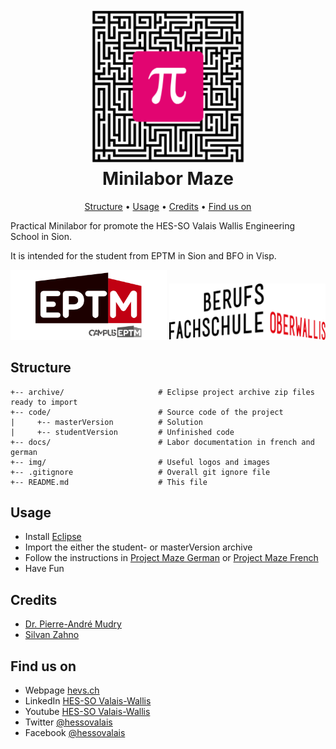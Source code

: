 <h1 align="center">
  <br>
  <img src="./img/maze.svg" alt="Minilabor Maze" width="250">
  <br>
  Minilabor Maze
  <br>
</h1>


<p align="center">
  <a href="#structure">Structure</a> •
  <a href="#usage">Usage</a> •
  <a href="#credits">Credits</a> •
  <a href="#find-us-on">Find us on</a>
</p>

Practical Minilabor for promote the HES-SO Valais Wallis Engineering School in Sion.

It is intended for the student from EPTM in Sion and BFO in Visp.

  <img src="./img/eptm-logo.svg" alt="eptm logo" width="250">
  <img src="./img/bfo-logo.png" alt="bfo logo" width="250">      

## Structure

```
+-- archive/                     # Eclipse project archive zip files ready to import
+-- code/                        # Source code of the project
|     +-- masterVersion          # Solution
|     +-- studentVersion         # Unfinished code
+-- docs/                        # Labor documentation in french and german
+-- img/                         # Useful logos and images
+-- .gitignore                   # Overall git ignore file
+-- README.md                    # This file
```

## Usage
* Install [Eclipse](https://www.eclipse.org/downloads)
* Import the either the student- or masterVersion archive
* Follow the instructions in [Project Maze German](docs/Projet_MAZE-d.pdf) or [Project Maze French](docs/Projet_MAZE-f.pdf)
* Have Fun

## Credits

* [Dr. Pierre-André Mudry](mailto:pierre-andre.mudry@hevs.ch)
* [Silvan Zahno](mailto:silvan.zahno@hevs.ch)

## Find us on

* Webpage [hevs.ch](https://www.hevs.ch)
* LinkedIn [HES-SO Valais-Wallis](https://www.linkedin.com/groups/104343/)
* Youtube [HES-SO Valais-Wallis](https://www.youtube.com/user/HESSOVS/)
* Twitter [@hessovalais](https://twitter.com/hessovalais)
* Facebook [@hessovalais](https://www.facebook.com/hessovalais)